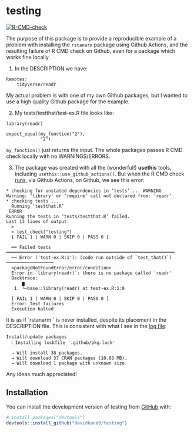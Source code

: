 
<!-- README.md is generated from README.Rmd. Please edit that file  -->

# testing

<!-- badges: start -->
[![R-CMD-check](https://github.com/davidkane9/testing/actions/workflows/R-CMD-check.yaml/badge.svg)](https://github.com/davidkane9/testing/actions/workflows/R-CMD-check.yaml)
<!-- badges: end -->

The purpose of this package is to provide a reproducible example of a
problem with installing the `rstanarm` package using Github Actions, and
the resulting failure of R CMD check on Github, even for a package which
works fine locally.

1)  In the DESCRIPTION we have:

<!-- -->

    Remotes: 
        tidyverse/readr   

My actual problem is with one of my own Github packages, but I wanted to
use a high quality Github package for the example.

2)  My tests/testthat/test-ex.R file looks like:

<!-- -->

    library(readr)

    expect_equal(my_function("2"),
                 "2")

`my_function()` just returns the input. The whole packages passes R CMD
check locally with no WARNINGS/ERRORS.

3)  The package was created with all the (wonderful!) **usethis** tools,
    including `usethis::use_github_actions()`. But when the R CMD check
    [runs](), via Github Actions, on Github, we see this error:

<!-- -->

    * checking for unstated dependencies in ‘tests’ ... WARNING
    Warning: 'library' or 'require' call not declared from: ‘readr’
    * checking tests ...
      Running ‘testthat.R’
     ERROR
    Running the tests in ‘tests/testthat.R’ failed.
    Last 13 lines of output:
      > 
      > test_check("testing")
      [ FAIL 1 | WARN 0 | SKIP 0 | PASS 0 ]
      
      ══ Failed tests ════════════════════════════════════════════════════════════════
      ── Error ('test-ex.R:1'): (code run outside of `test_that()`) ──────────────────
      <packageNotFoundError/error/condition>
      Error in `library(readr)`: there is no package called 'readr'
      Backtrace:
          ▆
       1. └─base::library(readr) at test-ex.R:1:0
      
      [ FAIL 1 | WARN 0 | SKIP 0 | PASS 0 ]
      Error: Test failures
      Execution halted

It is as if \`rstanarm\`\` is never installed, despite its placement in
the DESCRIPTION file. This is consistent with what I see in the [log
file]():

    Install/update packages
      ℹ Installing lockfile '.github/pkg.lock'
       
      → Will install 38 packages.
      → Will download 37 CRAN packages (10.03 MB).
      → Will download 1 package with unknown size.

Any ideas much appreciated!

## Installation

You can install the development version of testing from
[GitHub](https://github.com/) with:

``` r
# install.packages("devtools")
devtools::install_github("davidkane9/testing")
```
